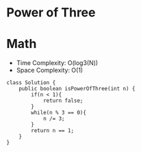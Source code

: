 # Power of Three

# Math

- Time Complexity: O(log3(N))
- Space Complexity: O(1)

```
class Solution {
    public boolean isPowerOfThree(int n) {
        if(n < 1){
            return false;
        }
        while(n % 3 == 0){
            n /= 3;
        }
        return n == 1;
    }
}
```
